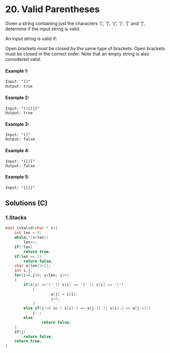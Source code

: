 # 20. Valid Parentheses
Given a string containing just the characters '(', ')', '{', '}', '[' and ']', determine if the input string is valid.

An input string is valid if:

Open brackets must be closed by the same type of brackets.
Open brackets must be closed in the correct order.
Note that an empty string is also considered valid.

#### **Example 1:**

```html
Input: "()"
Output: true
```

#### **Example 2:**

```
Input: "()[]{}"
Output: true
```

#### **Example 3:**

```
Input: "(]"
Output: false
```

#### **Example 4:**

```
Input: "([)]"
Output: false
```

#### **Example 5:**

```
Input: "{[]}"
```



## Solutions (C)



### 1.Stacks

```c
bool isValid(char * s){
    int len = 0; 
    while(*(s+len))
        len++;
    if(!len)
        return true;
    if(len == 1)
        return false;
    char a[len/2+1];
    int i,j;     
    for(i=0,j=0; i<len; i++)
    {
        if(s[i] =='(' || s[i] == '{' || s[i] == '[')
            {
            		a[j] = s[i];
           			j++;
            }
        else if(j!=0 && ( s[i]-1 == a[j-1] || s[i]-2 == a[j-1]))
            j--;
        else
        		return false;
    }
    if(j)
        return false;
    return true;
}
```

